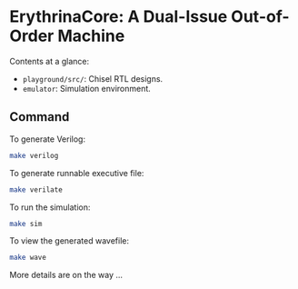 ErythrinaCore: A Dual-Issue Out-of-Order Machine
=======================

Contents at a glance:

* `playground/src/`: Chisel RTL designs.
* `emulator`: Simulation environment.

## Command

To generate Verilog:
```bash
make verilog
```

To generate runnable executive file:
```bash
make verilate
```

To run the simulation:
```bash
make sim
```

To view the generated wavefile:
```bash
make wave
```

More details are on the way ...
